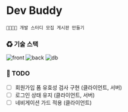 # Dev Buddy

    👨‍💻👩‍💻 개발 스터디 모집 게시판 만들기

### ♻ 기술 스택

![front](https://img.shields.io/badge/Frontend-Vue-lightgreen?style=for-the-badge)
![back](https://img.shields.io/badge/Backend-Node-green?style=for-the-badge&logo=express)
![db](https://img.shields.io/badge/DB-MongoDB-darkgreen?style=for-the-badge&logo=mongodb)

### 📌 TODO

- [ ] 회원가입 폼 유효성 검사 구현 (클라이언트, 서버)
- [ ] 로그인 상태 유지 (클라이언트, 서버)
- [ ] 네비게이션 가드 적용 (클라이언트)
